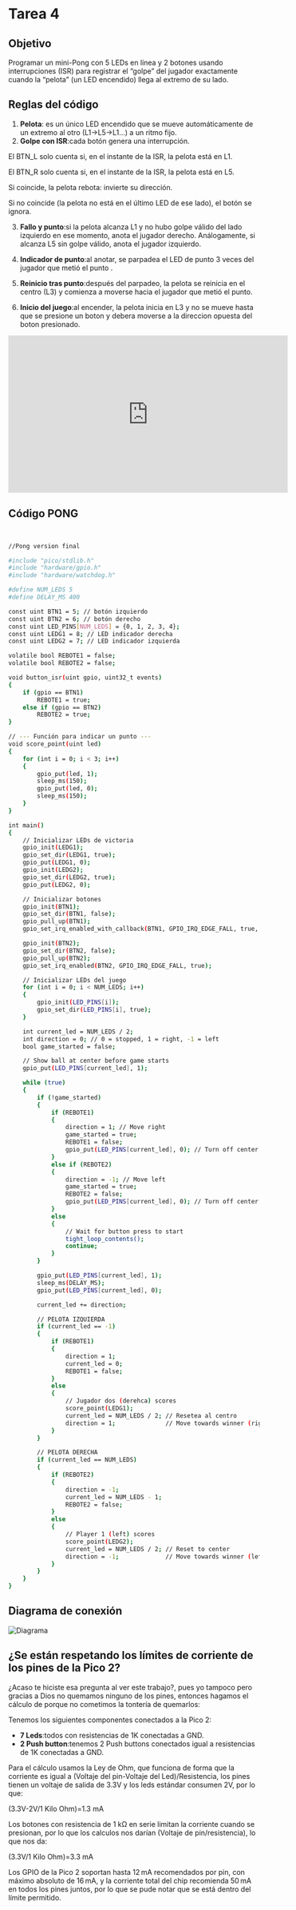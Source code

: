 # Tarea 4

## Objetivo 

Programar un mini-Pong con 5 LEDs en línea y 2 botones usando interrupciones (ISR) para registrar el “golpe” del jugador exactamente cuando la “pelota” (un LED encendido) llega al extremo de su lado.

## Reglas del código

1. **Pelota**: es un único LED encendido que se mueve automáticamente de un extremo al otro (L1→L5→L1…) a un ritmo fijo.
2. **Golpe con ISR**:cada botón genera una interrupción.

El BTN_L solo cuenta si, en el instante de la ISR, la pelota está en L1.

El BTN_R solo cuenta si, en el instante de la ISR, la pelota está en L5.

Si coincide, la pelota rebota: invierte su dirección.

Si no coincide (la pelota no está en el último LED de ese lado), el botón se ignora.

3. **Fallo y punto**:si la pelota alcanza L1 y no hubo golpe válido del lado izquierdo en ese momento, anota el jugador derecho. Análogamente, si alcanza L5 sin golpe válido, anota el jugador izquierdo.

4. **Indicador de punto**:al anotar, se parpadea el LED de punto 3 veces del jugador que metió el punto .

5. **Reinicio tras punto**:después del parpadeo, la pelota se reinicia en el centro (L3) y comienza a moverse hacia el jugador que metió el punto.

6. **Inicio del juego**:al encender, la pelota inicia en L3 y no se mueve hasta que se presione un boton y debera moverse a la direccion opuesta del boton presionado.



<iframe width="560" height="315"
  src="https://www.youtube.com/embed/Ml6RB5mvFMo?si=jjIu5VQq2560vfzT"
  title="YouTube video player"
  frameborder="0"
  allow="accelerometer; autoplay; clipboard-write; encrypted-media; gyroscope; picture-in-picture"
  allowfullscreen>
</iframe>

## Código PONG ##

```bash


//Pong version final

#include "pico/stdlib.h"
#include "hardware/gpio.h"
#include "hardware/watchdog.h"

#define NUM_LEDS 5
#define DELAY_MS 400

const uint BTN1 = 5; // botón izquierdo
const uint BTN2 = 6; // botón derecho
const uint LED_PINS[NUM_LEDS] = {0, 1, 2, 3, 4};
const uint LEDG1 = 8; // LED indicador derecha
const uint LEDG2 = 7; // LED indicador izquierda

volatile bool REBOTE1 = false;
volatile bool REBOTE2 = false;

void button_isr(uint gpio, uint32_t events)
{
    if (gpio == BTN1)
        REBOTE1 = true;
    else if (gpio == BTN2)
        REBOTE2 = true;
}

// --- Función para indicar un punto ---
void score_point(uint led)
{
    for (int i = 0; i < 3; i++)
    {
        gpio_put(led, 1);
        sleep_ms(150);
        gpio_put(led, 0);
        sleep_ms(150);
    }
}

int main()
{
    // Inicializar LEDs de victoria
    gpio_init(LEDG1);
    gpio_set_dir(LEDG1, true);
    gpio_put(LEDG1, 0);
    gpio_init(LEDG2);
    gpio_set_dir(LEDG2, true);
    gpio_put(LEDG2, 0);

    // Inicializar botones
    gpio_init(BTN1);
    gpio_set_dir(BTN1, false);
    gpio_pull_up(BTN1);
    gpio_set_irq_enabled_with_callback(BTN1, GPIO_IRQ_EDGE_FALL, true, &button_isr);

    gpio_init(BTN2);
    gpio_set_dir(BTN2, false);
    gpio_pull_up(BTN2);
    gpio_set_irq_enabled(BTN2, GPIO_IRQ_EDGE_FALL, true);

    // Inicializar LEDs del juego
    for (int i = 0; i < NUM_LEDS; i++)
    {
        gpio_init(LED_PINS[i]);
        gpio_set_dir(LED_PINS[i], true);
    }

    int current_led = NUM_LEDS / 2;
    int direction = 0; // 0 = stopped, 1 = right, -1 = left
    bool game_started = false;

    // Show ball at center before game starts
    gpio_put(LED_PINS[current_led], 1);

    while (true)
    {
        if (!game_started)
        {
            if (REBOTE1)
            {
                direction = 1; // Move right
                game_started = true;
                REBOTE1 = false;
                gpio_put(LED_PINS[current_led], 0); // Turn off center LED
            }
            else if (REBOTE2)
            {
                direction = -1; // Move left
                game_started = true;
                REBOTE2 = false;
                gpio_put(LED_PINS[current_led], 0); // Turn off center LED
            }
            else
            {
                // Wait for button press to start
                tight_loop_contents();
                continue;
            }
        }

        gpio_put(LED_PINS[current_led], 1);
        sleep_ms(DELAY_MS);
        gpio_put(LED_PINS[current_led], 0);

        current_led += direction;

        // PELOTA IZQUIERDA
        if (current_led == -1)
        {
            if (REBOTE1)
            {
                direction = 1;
                current_led = 0;
                REBOTE1 = false;
            }
            else
            {
                // Jugador dos (derehca) scores
                score_point(LEDG1);
                current_led = NUM_LEDS / 2; // Resetea al centro
                direction = 1;              // Move towards winner (right)
            }
        }

        // PELOTA DERECHA
        if (current_led == NUM_LEDS)
        {
            if (REBOTE2)
            {
                direction = -1;
                current_led = NUM_LEDS - 1;
                REBOTE2 = false;
            }
            else
            {
                // Player 1 (left) scores
                score_point(LEDG2);
                current_led = NUM_LEDS / 2; // Reset to center
                direction = -1;             // Move towards winner (left)
            }
        }
    }
}

```


## Diagrama de conexión


![Diagrama](../recursos/imgs/Diagrama4.jpg)

## ¿Se están respetando los límites de corriente de los pines de la Pico 2?

¿Acaso te hiciste esa pregunta al ver este trabajo?, pues yo tampoco pero gracias a Dios no quemamos ninguno de los pines, entonces hagamos el cálculo de porque no cometimos la tontería de quemarlos:

Tenemos los siguientes componentes conectados a la Pico 2:

- **7 Leds**:todos con resistencias de 1K conectadas a GND.
- **2 Push button**:tenemos 2 Push buttons conectados igual a resistencias de 1K conectadas a GND.

Para el cálculo usamos la Ley de Ohm, que funciona de forma que la corriente es igual a (Voltaje del pin-Voltaje del Led)/Resistencia, los pines tienen un voltaje de salida de 3.3V y los leds estándar consumen 2V, por lo que:

(3.3V-2V/1 Kilo Ohm)=1.3 mA

Los botones con resistencia de 1 kΩ en serie limitan la corriente cuando se presionan, por lo que los calculos nos darían (Voltaje de pin/resistencia), lo que nos da:

(3.3V/1 Kilo Ohm)=3.3 mA

Los GPIO de la Pico 2 soportan hasta 12 mA recomendados por pin, con máximo absoluto de 16 mA, y la corriente total del chip recomienda 50 mA en todos los pines juntos, por lo que se pude notar que se está dentro del límite permitido.
